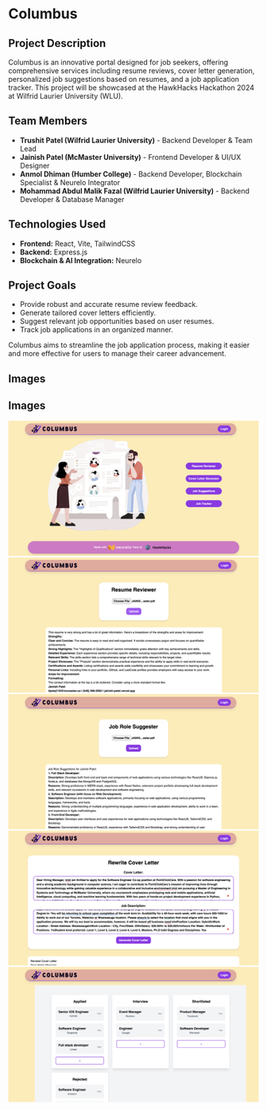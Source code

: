 # Columbus

## Project Description

Columbus is an innovative portal designed for job seekers, offering comprehensive services including resume reviews, cover letter generation, personalized job suggestions based on resumes, and a job application tracker. This project will be showcased at the HawkHacks Hackathon 2024 at Wilfrid Laurier University (WLU).

## Team Members

- **Trushit Patel (Wilfrid Laurier University)** - Backend Developer & Team Lead
- **Jainish Patel (McMaster University)** - Frontend Developer & UI/UX Designer
- **Anmol Dhiman (Humber College)** - Backend Developer, Blockchain Specialist & Neurelo Integrator
- **Mohammad Abdul Malik Fazal (Wilfrid Laurier University)** - Backend Developer & Database Manager

## Technologies Used

- **Frontend:** React, Vite, TailwindCSS
- **Backend:** Express.js
- **Blockchain & AI Integration:** Neurelo

## Project Goals

- Provide robust and accurate resume review feedback.
- Generate tailored cover letters efficiently.
- Suggest relevant job opportunities based on user resumes.
- Track job applications in an organized manner.

Columbus aims to streamline the job application process, making it easier and more effective for users to manage their career advancement.

## Images

## Images

![Image 1](images/1.png)
![Image 2](images/2.png)
![Image 3](images/3.png)
![Image 4](images/4.png)
![Image 5](images/5.png)
